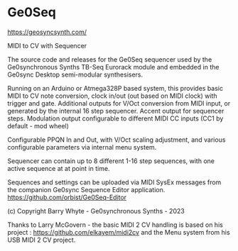 # Ge0Seq

https://geosyncsynth.com/

MIDI to CV with Sequencer

The source code and releases for the Ge0Seq sequencer used by the Ge0synchronous Synths TB-Seq Eurorack module and embedded in the Ge0sync Desktop semi-modular synthesisers.

Running on an Arduino or Atmega328P based system, this provides basic MIDI to CV note conversion, clock in/out (out based on MIDI clock) with trigger and gate.
Additional outputs for V/Oct conversion from MIDI input, or generated by the internal 16 step sequencer. Accent output for sequencer steps. Modulation output configurable to different MIDI CC inputs (CC1 by default - mod wheel)

Configurable PPQN In and Out, with V/Oct scaling adjustment, and various configurable parameters via internal menu system.

Sequencer can contain up to 8 different 1-16 step sequences, with one active sequence at at point in time.

Sequences and settings can be uploaded via MIDI SysEx messages from the companion Ge0sync Sequence Editor application. https://github.com/orbist/Ge0Seq-Editor

(c) Copyright Barry Whyte - Ge0synchronous Synths - 2023

Thanks to Larry McGovern - the basic MIDI 2 CV handling is based on his project : https://github.com/elkayem/midi2cv and the Menu system from his USB MIDI 2 CV project. 
